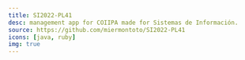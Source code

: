 ```yaml
---
title: SI2022-PL41
desc: management app for COIIPA made for Sistemas de Información.
source: https://github.com/miermontoto/SI2022-PL41
icons: [java, ruby]
img: true
---
```

